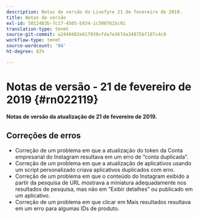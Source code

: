 ```yaml
---
description: Notas de versão do Livefyre 21 de fevereiro de 2019.
title: Notas de versão
exl-id: 5012483b-7c17-4505-b934-1c500761bc91
translation-type: tm+mt
source-git-commit: a2449482e617939cfda7e367da34875bf187c4c9
workflow-type: tm+mt
source-wordcount: '94'
ht-degree: 82%

---
```


# Notas de versão - 21 de fevereiro de 2019 {#rn022119}

**Notas de versão da atualização de 21 de fevereiro de 2019.**


## Correções de erros

* Correção de um problema em que a atualização do token da Conta empresarial do Instagram resultava em um erro de “conta duplicada”.
* Correção de um problema em que a atualização de aplicativos usando um script personalizado criava aplicativos duplicados com erro.
* Correção de um problema em que o conteúdo do Instagram exibido a partir da pesquisa de URL mostrava a miniatura adequadamente nos resultados de pesquisa, mas não em “Exibir detalhes” ou publicado em um aplicativo.
* Correção de um problema em que clicar em Mais resultados resultava em um erro para algumas IDs de produto.
